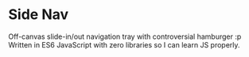 # Side Nav

Off-canvas slide-in/out navigation tray with controversial hamburger :p Written in ES6 JavaScript with zero libraries so I can learn JS properly.
